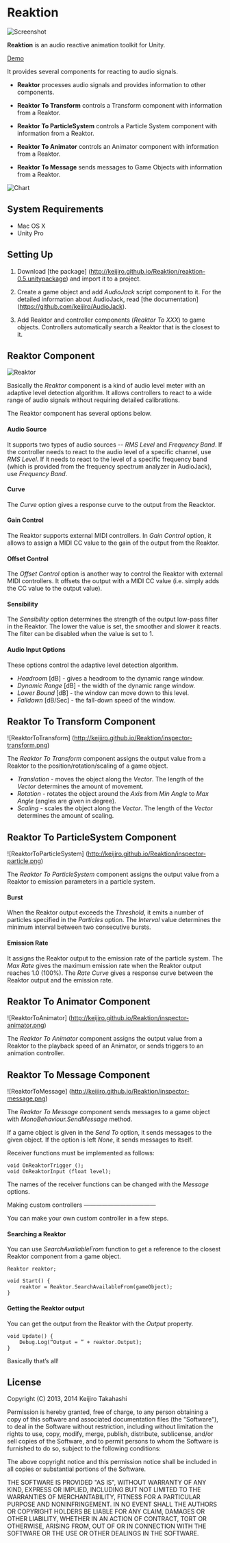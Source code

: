 Reaktion
========

![Screenshot](http://keijiro.github.io/Reaktion/screenshot.png)

**Reaktion** is an audio reactive animation toolkit for Unity.

[Demo](https://vine.co/v/h2H5Iqi3e3V)

It provides several components for reacting to audio signals.

- **Reaktor** processes audio signals and
  provides information to other components.

- **Reaktor To Transform** controls a Transform component
  with information from a Reaktor.

- **Reaktor To ParticleSystem** controls a Particle System component
  with information from a Reaktor.

- **Reaktor To Animator** controls an Animator component
  with information from a Reaktor.

- **Reaktor To Message** sends messages to Game Objects
  with information from a Reaktor.

![Chart](http://keijiro.github.io/Reaktion/abstract.png)

System Requirements
-------------------

- Mac OS X
- Unity Pro

Setting Up
----------

1. Download [the package]
   (http://keijiro.github.io/Reaktion/reaktion-0.5.unitypackage)
   and import it to a project.

2. Create a game object and add *AudioJack* script component to it.
   For the detailed information about AudioJack, read [the documentation]
   (https://github.com/keijiro/AudioJack).

3. Add Reaktor and controller components (*Reaktor To XXX*) to game objects.
   Controllers automatically search a Reaktor that is the closest to it.

Reaktor Component
-----------------

![Reaktor](http://keijiro.github.io/Reaktion/inspector-reaktor.png)

Basically the *Reaktor* component is a kind of audio level meter with an
adaptive level detection algorithm. It allows controllers to react to a wide
range of audio signals without requiring detailed calibrations.

The Reaktor component has several options below.

#### Audio Source

It supports two types of audio sources -- *RMS Level* and *Frequency Band*.
If the controller needs to react to the audio level of a specific channel,
use *RMS Level*. If it needs to react to the level of a specific frequency
band (which is provided from the frequency spectrum analyzer in AudioJack),
use *Frequency Band*.

#### Curve

The *Curve* option gives a response curve to the output from the Reacktor.

#### Gain Control

The Reaktor supports external MIDI controllers. In *Gain Control* option,
it allows to assign a MIDI CC value to the gain of the output from the Reaktor.

#### Offset Control

The *Offset Control* option is another way to control the Reaktor with
external MIDI controllers. It offsets the output with a MIDI CC value
(i.e. simply adds the CC value to the output value).

#### Sensibility

The *Sensibility* option determines the strength of the output low-pass filter
in the Reaktor. The lower the value is set, the smoother and slower it reacts.
The filter can be disabled when the value is set to 1.

#### Audio Input Options

These options control the adaptive level detection algorithm.

- *Headroom* [dB] - gives a headroom to the dynamic range window.
- *Dynamic Range* [dB] - the width of the dynamic range window.
- *Lower Bound* [dB] - the window can move down to this level.
- *Falldown* [dB/Sec] - the fall-down speed of the window.

Reaktor To Transform Component
------------------------------

![ReaktorToTransform]
(http://keijiro.github.io/Reaktion/inspector-transform.png)

The *Reaktor To Transform* component assigns the output value from a Reaktor to
the position/rotation/scaling of a game object.

- *Translation* - moves the object along the *Vector*.
  The length of the *Vector* determines the amount of movement.
- *Rotation* - rotates the object around the *Axis*
  from *Min Angle* to *Max Angle* (angles are given in degree).
- *Scaling* - scales the object along the *Vector*.
  The length of the *Vector* determines the amount of scaling.

Reaktor To ParticleSystem Component
-----------------------------------

![ReaktorToParticleSystem]
(http://keijiro.github.io/Reaktion/inspector-particle.png)

The *Reaktor To ParticleSystem* component assigns the output value from
a Reaktor to emission parameters in a particle system.

#### Burst

When the Reaktor output exceeds the *Threshold*, it emits a number of
particles specified in the *Particles* option. The *Interval* value determines
the minimum interval between two consecutive bursts.

#### Emission Rate

It assigns the Reaktor output to the emission rate of the particle system.
The *Max Rate* gives the maximum emission rate when the Reaktor output
reaches 1.0 (100%). The *Rate Curve* gives a response curve between
the Reaktor output and the emission rate.

Reaktor To Animator Component
-----------------------------

![ReaktorToAnimator]
(http://keijiro.github.io/Reaktion/inspector-animator.png)

The *Reaktor To Animator* component assigns the output value from a Reaktor
to the playback speed of an Animator, or sends triggers to an animation
controller.

Reaktor To Message Component
----------------------------

![ReaktorToMessage]
(http://keijiro.github.io/Reaktion/inspector-message.png)

The *Reaktor To Message* component sends messages to a game object with
*MonoBehaviour.SendMessage* method.

If a game object is given in the *Send To* option, it sends messages to the
given object. If the option is left *None*, it sends messages to itself.

Receiver functions must be implemented as follows:

    void OnReaktorTrigger ();
    void OnReaktorInput (float level);

The names of the receiver functions can be changed with the *Message* options.

Making custom controllers
————————————

You can make your own custom controller in a few steps.

#### Searching a Reaktor

You can use *SearchAvailableFrom* function to get a reference to the closest
Reaktor component from a game object.

    Reaktor reaktor;
   
    void Start() {
        reaktor = Reaktor.SearchAvailableFrom(gameObject);
    }

#### Getting the Reaktor output

You can get the output from the Reaktor with the *Output* property.

    void Update() {
        Debug.Log(“Output = ” + reaktor.Output);
    }

Basically that’s all!

License
-------

Copyright (C) 2013, 2014 Keijiro Takahashi

Permission is hereby granted, free of charge, to any person obtaining a copy of
this software and associated documentation files (the "Software"), to deal in
the Software without restriction, including without limitation the rights to
use, copy, modify, merge, publish, distribute, sublicense, and/or sell copies of
the Software, and to permit persons to whom the Software is furnished to do so,
subject to the following conditions:

The above copyright notice and this permission notice shall be included in all
copies or substantial portions of the Software.

THE SOFTWARE IS PROVIDED "AS IS", WITHOUT WARRANTY OF ANY KIND, EXPRESS OR
IMPLIED, INCLUDING BUT NOT LIMITED TO THE WARRANTIES OF MERCHANTABILITY, FITNESS
FOR A PARTICULAR PURPOSE AND NONINFRINGEMENT. IN NO EVENT SHALL THE AUTHORS OR
COPYRIGHT HOLDERS BE LIABLE FOR ANY CLAIM, DAMAGES OR OTHER LIABILITY, WHETHER
IN AN ACTION OF CONTRACT, TORT OR OTHERWISE, ARISING FROM, OUT OF OR IN
CONNECTION WITH THE SOFTWARE OR THE USE OR OTHER DEALINGS IN THE SOFTWARE.
